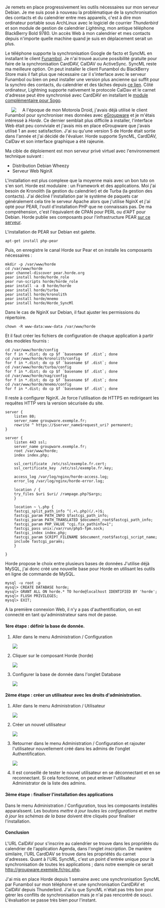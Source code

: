 <!-- title: Installation de Horde Groupware -->
<!-- categories: Hébergement Mobilité Debian -->
<!-- tag: planet -->

Je remets en place progressivement les outils nécessaires sur mon serveur
Debian. Je me suis posé à nouveau la problématique de la synchronisation des
contacts et du calendrier entre mes appareils,<!-- more --> c'est à dire mon ordinateur
portable sous ArchLinux avec le logiciel de courrier *Thunderbird* et son
module de gestion de calendrier *Lightning*, mon antique téléphone BlackBerry
Bold 9780. Un accès Web à mon calendrier et mes contacts depuis n'importe
quelle machine quand je suis en déplacement serait un plus.

Le téléphone supporte la synchronisation Google de facto et SyncML en
installant le client [Funambol](http://www.funambol.com). Je n'ai trouvé aucune
possibilité gratuite pour faire de la synchronisation CardDAV, CalDAV ou
ActiveSync. SyncML reste ma meilleure option. On peut installer le client
Funambol du BlackBerry Store mais il fait plus que nécessaire car il
s'interface avec le serveur Funambol ou bien on peut installer une version plus
ancienne qui suffit pour la synchro des contacts, du calendrier et des tâches
depuis [ce lien](http://www.memotoo.com/how-to-sync-your-blackberry-phone.php).
Côté ordinateur, Lightning supporte nativement le protocole CalDav et le carnet
d'adresse peut être synchronisé avec CardDAV en installant le [module
complémentaire pour Sogo](http://www.sogo.nu/english/downloads/frontends.html).

<img src="/images/2014/logo-horde.jpg" style="float:left; margin: 0px 20px;"/>A
l'époque de mon Motorola Droid, j'avais déjà utilisé le client Funambol pour
synchroniser mes données avec
[eGroupware](http://www.egroupware.org/community_edition) et je m'étais
intéressé à *Horde*. Ce dernier semblait plus difficile à installer,
l'interface Web était peu conviviale et j'avais mis en place eGroupware que
j'avais utilisé 1 an avec satisfaction. J'ai su qu'une version 5 de Horde était
sortie dans l'année et j'ai décidé de l'évaluer. Horde supporte SyncML,
CardDAV, CalDav et son interface graphique a été rajeunie.

Ma cible de déploiement est mon serveur privé virtuel avec
l'environnement technique suivant :

- Distribution Debian Wheezy
- Serveur Web NginX

L'installation est plus complexe que la moyenne mais avec un bon tuto on s'en
sort. Horde est modulaire : un Framework et des applications. Moi j'ai besoin
de Kronolith (la gestion du calendrier) et de Turba (la gestion des contacts).
J'ai décliné l'installation par le système de paquets car généralement cela
tire le serveur Apache alors que j'utilise NginX et j'ai opté pour PEAR,
l'outil d'installation PHP que ne connaissais pas. De ma compréhension, c'est
l'équivalent de CPAN pour PERL ou d'APT pour Debian. Horde publie ses
composants pour l'infrastructure PEAR [sur ce serveur](http://pear.horde.org).

L'installation de PEAR sur Debian est galette.

    apt-get install php-pear

Puis, on enregistre le canal Horde sur Pear et on installe les composants
nécessaires :

``` shell
mkdir -p /var/www/horde
cd /var/www/horde
pear channel-discover pear.horde.org
pear install horde/horde_role
pear run-scripts horde/horde_role
pear install -a -B horde/horde
pear install horde/turba
pear install horde/kronolith
pear install horde/mnemo
pear install horde/Horde_SyncMl
```

Dans le cas de NginX sur Debian, il faut ajuster les permissions du répertoire.

    chown -R www-data:www-data /var/www/horde

Et il faut créer les fichiers de configuration de chaque application à partir
des modèles fournis :

``` shell
cd /var/www/horde/config
for f in *.dist; do cp $f `basename $f .dist`; done
cd /var/www/horde/kronolith/config
for f in *.dist; do cp $f `basename $f .dist`; done
cd /var/www/horde/turba/config
for f in *.dist; do cp $f `basename $f .dist`; done
cd /var/www/horde/nag/config
for f in *.dist; do cp $f `basename $f .dist`; done
cd /var/www/horde/mnemo/config
for f in *.dist; do cp $f `basename $f .dist`; done
```

Il reste à configurer NginX. Je force l'utilisation de HTTPS en redirigeant les
requêtes HTTP vers la version sécurisée du site.

``` nginx
server {
    listen 80;
    server_name groupware.exemple.fr;
    rewrite ^ https://$server_name$request_uri? permanent;
}

server {
    listen 443 ssl;
    server_name groupware.exemple.fr;
    root /var/www/horde;
    index index.php;

    ssl_certificate  /etc/ssl/exemple.fr.cert;
    ssl_certificate_key  /etc/ssl/exemple.fr.key;

    access_log /var/log/nginx/horde-access.log;
    error_log /var/log/nginx/horde-error.log;

    location / {
    try_files $uri $uri/ /rampage.php?$args;
    }

    location ~ \.php {
    fastcgi_split_path_info ^(.+\.php)(/.+)$;
    fastcgi_param PATH_INFO $fastcgi_path_info;
    fastcgi_param PATH_TRANSLATED $document_root$fastcgi_path_info;
    fastcgi_param PHP_VALUE "cgi.fix_pathinfo=1";
    fastcgi_pass unix:/var/run/php5-fpm.sock;
    fastcgi_index index.php;
    fastcgi_param SCRIPT_FILENAME $document_root$fastcgi_script_name;
    include fastcgi_params;
    }

}
```

Horde propose le choix entre plusieurs bases de données J'utilise déjà MySQL,
j'ai donc créé une nouvelle base pour Horde en utilisant les outils
en ligne de commande de MySQL.

    mysql -u root -p
    mysql> CREATE DATABASE horde;
    mysql> GRANT ALL ON horde.* TO horde@localhost IDENTIFIED BY 'horde';
    mysql> FLUSH PRIVILEGES;
    mysql> EXIT;

A la première connexion Web, il n'y a pas d'authentification, on est connecté
en tant qu'administrateur sans mot de passe.

#### 1ère étape : définir la base de donnée.

1. Aller dans le menu Administration / Configuration

    <img src="/images/2014/horde-config.png"/>

2. Cliquer sur le composant Horde (horde)

    <img src="/images/2014/horde-application.png"/>

3. Configurer la base de donnée dans l'onglet Database

    <img src="/images/2014/horde-database.png"/>

#### 2ème étape : créer un utilisateur avec les droits d'administration.

1. Aller dans le menu Administration / Utilisateur

    <img src="/images/2014/horde-user.png"/>

2. Créer un nouvel utilisateur

    <img src="/images/2014/horde-adduser.png"/>

3. Retourner dans le menu Administration / Configuration et rajouter
   l'utilisateur nouvellement créé dans les admins de l'onglet
   Authentification.

    <img src="/images/2014/horde-setadmin.png"/>

4. Il est conseillé de tester le nouvel utilisateur en se déconnectant et en se
   reconnectant. Si cela fonctionne, on peut enlever l'utilisateur
   Administrator de la liste des admins.

#### 3ème étape : finaliser l'installation des applications

Dans le menu Administration / Configuration, tous les composants installés
apparaîssent. Les boutons *mettre à jour toutes les configurations* et *mettre
à jour les schémas de la base* doivent être cliqués pour finaliser l'installation.

#### Conclusion

L'URL CalDAV pour s'inscrire au calendrier se trouve dans les propriétés du
calendrier de l'application Agenda, dans l'onglet *inscription*. De manière
similaire, l'URL CardDAV se trouve dans les propriétés du carnet d'adresses.
Quant à l'URL SyncML, c'est un point d'entrée unique pour la synchronisation de
toutes les applications ; dans notre exemple ce serait
http://groupware.exemple.fr/rpc.php.

J'ai mis en place Horde depuis 1 semaine avec une synchronisation SyncML par
Funambol sur mon téléphone et une synchronisation CardDAV et CalDAV depuis
Thunderbird. J'ai lu que SyncML n'était pas très bon pour gérer les conflits de
synchronisation mais je n'ai pas rencontré de souci. L'évaluation se passe très
bien pour l'instant.
